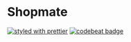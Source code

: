 # Shopmate

[![styled with prettier](https://img.shields.io/badge/styled_with-prettier-ff69b4.svg)](https://github.com/prettier/prettier)
[![codebeat badge](https://codebeat.co/badges/a4e44e27-5b66-47dd-b534-a625c643586a)](https://codebeat.co/projects/github-com-ghalex-shopmate)
